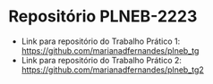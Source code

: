 # Repositório PLNEB-2223

- Link para repositório do Trabalho Prático 1: https://github.com/marianadfernandes/plneb_tg
- Link para repositório do Trabalho Prático 2: https://github.com/marianadfernandes/plneb_tg2
